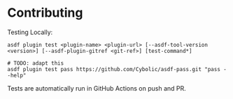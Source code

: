 # Contributing

Testing Locally:

```shell
asdf plugin test <plugin-name> <plugin-url> [--asdf-tool-version <version>] [--asdf-plugin-gitref <git-ref>] [test-command*]

# TODO: adapt this
asdf plugin test pass https://github.com/Cybolic/asdf-pass.git "pass --help"
```

Tests are automatically run in GitHub Actions on push and PR.

